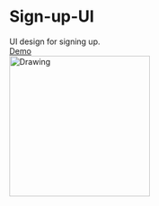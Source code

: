 # Sign-up-UI
UI design for signing up.  
[Demo](https://codepen.io/Yumichen/pen/EZNBEZ)  
<img src="https://s6.postimg.org/gzz15v3wh/005.jpg" alt="Drawing" width="250px"/>
